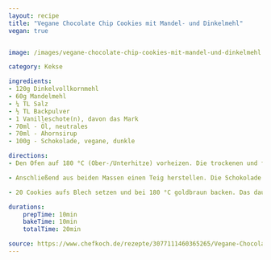 ```yaml
---
layout: recipe
title: "Vegane Chocolate Chip Cookies mit Mandel- und Dinkelmehl"
vegan: true


image: /images/vegane-chocolate-chip-cookies-mit-mandel-und-dinkelmehl.jpg

category: Kekse

ingredients:
- 120g Dinkelvollkornmehl
- 60g Mandelmehl
- ¼ TL Salz
- ½ TL Backpulver
- 1 Vanilleschote(n), davon das Mark
- 70ml - Öl, neutrales
- 70ml - Ahornsirup
- 100g - Schokolade, vegane, dunkle

directions:
- Den Ofen auf 180 °C (Ober-/Unterhitze) vorheizen. Die trockenen und feuchten Zutaten getrennt voneinander in zwei Schüsseln vermischen.

- Anschließend aus beiden Massen einen Teig herstellen. Die Schokolade grob hacken und unterheben.

- 20 Cookies aufs Blech setzen und bei 180 °C goldbraun backen. Das dauert, je nach Ofen, etwa 10 Minuten. 

durations:
    prepTime: 10min
    bakeTime: 10min
    totalTime: 20min

source: https://www.chefkoch.de/rezepte/3077111460365265/Vegane-Chocolate-Chip-Cookies-mit-Mandel-und-Dinkelmehl.html
---
```

